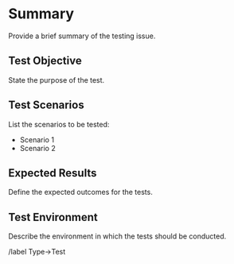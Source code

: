 # Summary
Provide a brief summary of the testing issue.

## Test Objective
State the purpose of the test.

## Test Scenarios
List the scenarios to be tested:
- Scenario 1
- Scenario 2

## Expected Results
Define the expected outcomes for the tests.

## Test Environment
Describe the environment in which the tests should be conducted.

/label Type→Test